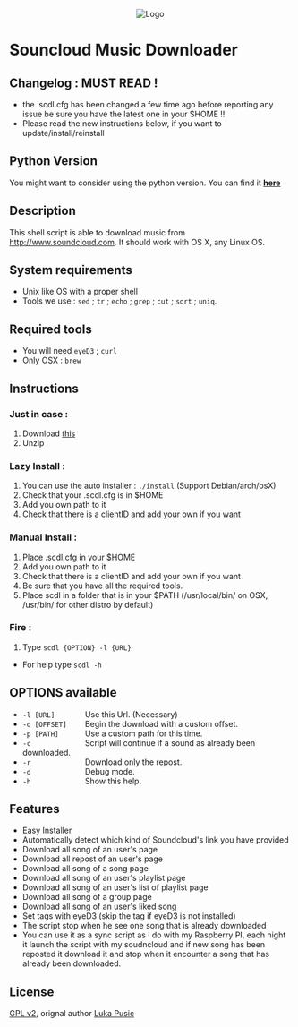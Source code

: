 <p align="center">
  <img src="http://soundcloud-dl.com/soundcloud-download-logo.png" alt="Logo"/>
</p>

# Souncloud Music Downloader
## Changelog : MUST READ !
* the .scdl.cfg has been changed a few time ago before reporting any issue be sure you have the latest one in your $HOME !!
* Please read the new instructions below, if you want to update/install/reinstall

## Python Version

You might want to consider using the python version. You can find it **[here](https://github.com/flyingrub/scdl)**

## Description

This shell script is able to download music from http://www.soundcloud.com.
It should work with OS X, any Linux OS.

## System requirements

* Unix like OS with a proper shell
* Tools we use : `sed` ; `tr` ; `echo` ; `grep` ; `cut` ; `sort` ; `uniq`.


## Required tools

* You will need `eyeD3` ; `curl`
* Only OSX : `brew`


## Instructions

### Just in case :
1. Download [this](https://github.com/lukapusic/soundcloud-dl/archive/master.zip)
2. Unzip

### Lazy Install :
1. You can use the auto installer : `./install` (Support Debian/arch/osX)
2. Check that your .scdl.cfg is in $HOME
3. Add you own path to it
4. Check that there is a clientID and add your own if you want

### Manual Install :
1. Place .scdl.cfg in your $HOME
2. Add you own path to it
3. Check that there is a clientID and add your own if you want
4. Be sure that you have all the required tools.
5. Place scdl in a folder that is in your $PATH (/usr/local/bin/ on OSX, /usr/bin/ for other distro by default)

### Fire :
1. Type `scdl {OPTION} -l {URL}`
* For help type `scdl -h`

## OPTIONS available
* `-l [URL]       ` Use this Url. (Necessary)
* `-o [OFFSET]    ` Begin the download with a custom offset.
* `-p [PATH]      ` Use a custom path for this time.
* `-c             ` Script will continue if a sound as already been downloaded.
* `-r             ` Download only the repost.
* `-d             ` Debug mode.
* `-h             ` Show this help.

## Features

* Easy Installer
* Automatically detect which kind of Soundcloud's link you have provided
* Download all song of an user's page
* Download all repost of an user's page
* Download all song of a song page
* Download all song of an user's playlist page
* Download all song of an user's list of playlist page
* Download all song of a group page
* Download all song of an user's liked song
* Set tags with eyeD3 (skip the tag if eyeD3 is not installed)
* The script stop when he see one song that is already downloaded
* You can use it as a sync script as i do with my Raspberry PI, each night it launch the script with my soudncloud and if new song has been reposted it download it and stop when it encounter a song that has already been downloaded.

## License

[GPL v2](https://www.gnu.org/licenses/gpl-2.0.txt), orignal author [Luka Pusic](http://pusic.si)
